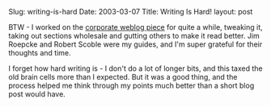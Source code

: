 Slug: writing-is-hard
Date: 2003-03-07
Title: Writing Is Hard!
layout: post

BTW - I worked on the <a href="http://www.redmonk.net/monkineticExtras/software/weblogs/2003/03/05/weblogGeneration.html">corporate weblog piece</a> for quite a while, tweaking it, taking out sections wholesale and gutting others to make it read better. Jim Roepcke and Robert Scoble were my guides, and I&#39;m super grateful for their thoughts and time.

I forget how hard writing is - I don&#39;t do a lot of longer bits, and this taxed the old brain cells more than I expected. But it was a good thing, and the process helped me think through my points much better than a short blog post would have.
